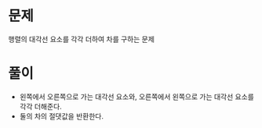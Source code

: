 # 문제

행렬의 대각선 요소를 각각 더하여 차를 구하는 문제

# 풀이

- 왼쪽에서 오른쪽으로 가는 대각선 요소와, 오른쪽에서 왼쪽으로 가는 대각선 요소를 각각 더해준다.
- 둘의 차의 절댓값을 반환한다.
